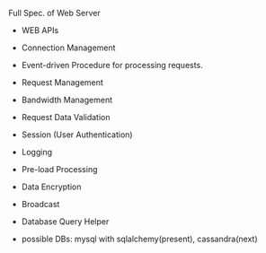 Full Spec. of Web Server
- WEB APIs
- Connection Management
- Event-driven Procedure for processing requests.
- Request Management
- Bandwidth Management
- Request Data Validation
- Session (User Authentication)
- Logging
- Pre-load Processing
- Data Encryption
- Broadcast
- Database Query Helper

- possible DBs: mysql with sqlalchemy(present), cassandra(next)